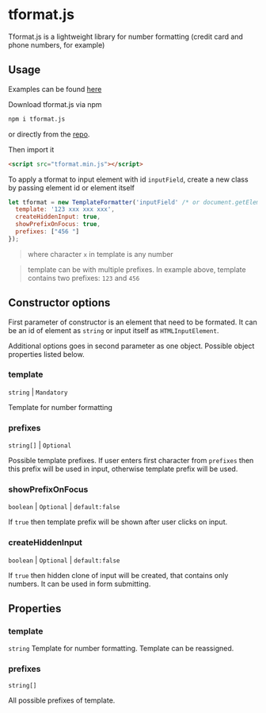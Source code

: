 # tformat.js

Tformat.js is a lightweight library for number formatting (credit card and phone numbers, for example)

## Usage

Examples can be found [here](https://qcplus.github.io/tformat/)

Download tformat.js via npm

```bash
npm i tformat.js
```

or directly from the [repo](https://github.com/QCplus/tformat/blob/main/tformat.min.js).

Then import it

```html
<script src="tformat.min.js"></script>
```

To apply a tformat to input element with id `inputField`, create a new class by passing element id or element itself

```js
let tformat = new TemplateFormatter('inputField' /* or document.getElementById('inputField') */, { 
  template: '123 xxx xxx xxx',
  createHiddenInput: true,
  showPrefixOnFocus: true,
  prefixes: ["456 "]
});
```

> where character `x` in template is any number

> template can be with multiple prefixes. In example above, template contains two prefixes: `123` and `456`

## Constructor options

First parameter of constructor is an element that need to be formated. It can be an id of element as `string` or input itself as `HTMLInputElement`.

Additional options goes in second parameter as one object. Possible object properties listed below.

### **template**
`string` | `Mandatory`

Template for number formatting

### **prefixes**
`string[]` | `Optional`

Possible template prefixes. If user enters first character from `prefixes` then this prefix will be used in input, otherwise template prefix will be used.

### **showPrefixOnFocus**
`boolean` | `Optional` | `default:false`

If `true` then template prefix will be shown after user clicks on input.

### **createHiddenInput**
`boolean` | `Optional` | `default:false`

If `true` then hidden clone of input will be created, that contains only numbers. It can be used in form submitting.

## Properties

### **template**
`string`
Template for number formatting. Template can be reassigned.

### **prefixes**
`string[]`

All possible prefixes of template.

